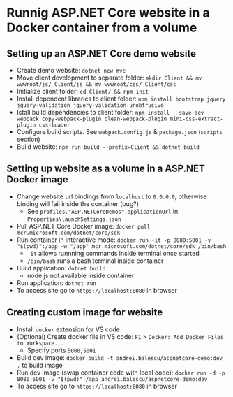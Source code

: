 # Runnig ASP.NET Core website in a Docker container from a volume
## Setting up an ASP.NET Core demo website 
* Create demo website: `dotnet new mvc`
* Move client development to separate folder: `mkdir Client && mv wwwroot/js/ Client/js && mv wwwroot/css/ Client/css`
* Initialize client folder: `cd Client/ && npm init`
* Install dependent libraries to client folder: `npm install bootstrap jquery jquery-validation jquery-validation-unobtrusive`
* Istall build dependencies to client folder: `npm install --save-dev webpack copy-webpack-plugin clean-webpack-plugin mini-css-extract-plugin css-loader`
* Configure build scripts. See `webpack.config.js` & `package.json` (`scripts` section)
* Build website: `npm run build --prefix=Client && dotnet build`

## Setting up website as a volume in a ASP.NET Docker image
* Change website url bindings from `localhost` to `0.0.0.0`, otherwise binding will fail inside the container (bug?)
    * See `profiles."ASP.NETCoreDemos".applicationUrl` in `Properties\launchSettings.json`
* Pull ASP.NET Core Docker image: `docker pull mcr.microsoft.com/dotnet/core/sdk`
* Run container in interactive mode: `docker run -it -p 8080:5001 -v "$(pwd)":/app -w "/app" mcr.microsoft.com/dotnet/core/sdk /bin/bash`
    * `-it` allows runnning commands inside terminal once started
    * `/bin/bash` runs a bash terminal inside container
* Build application: `dotnet build`
    * node.js not available inside container
* Run application: `dotnet run`
* To access site go to `https://localhost:8080` in browser

## Creating custom image for website
* Install `docker` extension for VS code
* (Optional) Create docker file in VS code: `F1` > `Docker: Add Docker Files to Workspace...`
    * Specify ports `5000,5001`
* Build dev image: `docker build -t andrei.balescu/aspnetcore-demo:dev .` to build image
* Run dev image (swap container code with local code): `docker run -d -p 8080:5001 -v "$(pwd)":/app andrei.balescu/aspnetcore-demo:dev`
* To access site go to `https://localhost:8080` in browser